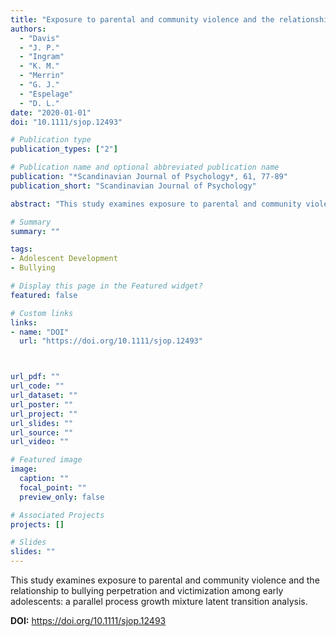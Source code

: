 ```yaml
---
title: "Exposure to parental and community violence and the relationship to bullying perpetration and victimization among early adolescents: A parallel process growth mixture latent transition analysis"
authors:
  - "Davis"
  - "J. P."
  - "Ingram"
  - "K. M."
  - "Merrin"
  - "G. J."
  - "Espelage"
  - "D. L."
date: "2020-01-01"
doi: "10.1111/sjop.12493"

# Publication type
publication_types: ["2"]

# Publication name and optional abbreviated publication name
publication: "*Scandinavian Journal of Psychology*, 61, 77-89"
publication_short: "Scandinavian Journal of Psychology"

abstract: "This study examines exposure to parental and community violence and the relationship to bullying perpetration and victimization among early adolescents: a parallel process growth mixture latent transition analysis."

# Summary
summary: ""

tags:
- Adolescent Development
- Bullying

# Display this page in the Featured widget?
featured: false

# Custom links
links:
- name: "DOI"
  url: "https://doi.org/10.1111/sjop.12493"



url_pdf: ""
url_code: ""
url_dataset: ""
url_poster: ""
url_project: ""
url_slides: ""
url_source: ""
url_video: ""

# Featured image
image:
  caption: ""
  focal_point: ""
  preview_only: false

# Associated Projects
projects: []

# Slides
slides: ""
---
```


This study examines exposure to parental and community violence and the relationship to bullying perpetration and victimization among early adolescents: a parallel process growth mixture latent transition analysis.



**DOI:** https://doi.org/10.1111/sjop.12493

